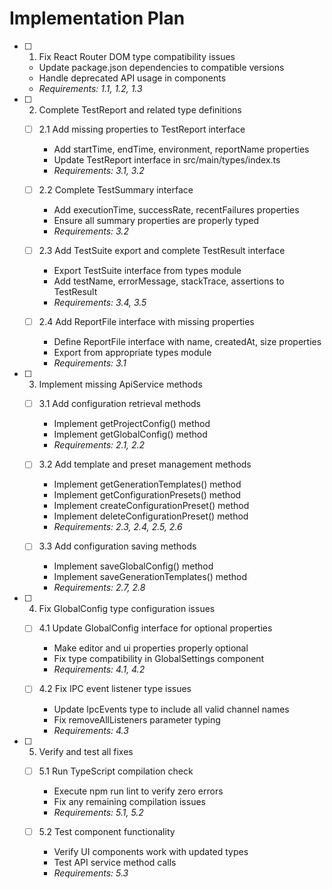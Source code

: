 # Implementation Plan

- [ ] 1. Fix React Router DOM type compatibility issues
  - Update package.json dependencies to compatible versions
  - Handle deprecated API usage in components
  - _Requirements: 1.1, 1.2, 1.3_

- [ ] 2. Complete TestReport and related type definitions
  - [ ] 2.1 Add missing properties to TestReport interface
    - Add startTime, endTime, environment, reportName properties
    - Update TestReport interface in src/main/types/index.ts
    - _Requirements: 3.1, 3.2_

  - [ ] 2.2 Complete TestSummary interface
    - Add executionTime, successRate, recentFailures properties
    - Ensure all summary properties are properly typed
    - _Requirements: 3.2_

  - [ ] 2.3 Add TestSuite export and complete TestResult interface
    - Export TestSuite interface from types module
    - Add testName, errorMessage, stackTrace, assertions to TestResult
    - _Requirements: 3.4, 3.5_

  - [ ] 2.4 Add ReportFile interface with missing properties
    - Define ReportFile interface with name, createdAt, size properties
    - Export from appropriate types module
    - _Requirements: 3.1_

- [ ] 3. Implement missing ApiService methods
  - [ ] 3.1 Add configuration retrieval methods
    - Implement getProjectConfig() method
    - Implement getGlobalConfig() method
    - _Requirements: 2.1, 2.2_

  - [ ] 3.2 Add template and preset management methods
    - Implement getGenerationTemplates() method
    - Implement getConfigurationPresets() method
    - Implement createConfigurationPreset() method
    - Implement deleteConfigurationPreset() method
    - _Requirements: 2.3, 2.4, 2.5, 2.6_

  - [ ] 3.3 Add configuration saving methods
    - Implement saveGlobalConfig() method
    - Implement saveGenerationTemplates() method
    - _Requirements: 2.7, 2.8_

- [ ] 4. Fix GlobalConfig type configuration issues
  - [ ] 4.1 Update GlobalConfig interface for optional properties
    - Make editor and ui properties properly optional
    - Fix type compatibility in GlobalSettings component
    - _Requirements: 4.1, 4.2_

  - [ ] 4.2 Fix IPC event listener type issues
    - Update IpcEvents type to include all valid channel names
    - Fix removeAllListeners parameter typing
    - _Requirements: 4.3_

- [ ] 5. Verify and test all fixes
  - [ ] 5.1 Run TypeScript compilation check
    - Execute npm run lint to verify zero errors
    - Fix any remaining compilation issues
    - _Requirements: 5.1, 5.2_

  - [ ] 5.2 Test component functionality
    - Verify UI components work with updated types
    - Test API service method calls
    - _Requirements: 5.3_
